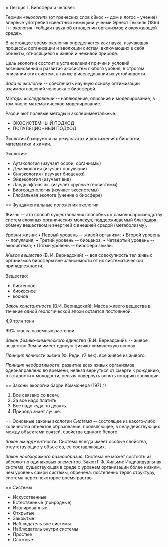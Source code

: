 = Лекция 1. Биосфера и человек

Термин *«экология»* (от греческих слов ойкос -- дом и логос - учение) впервые употребил известный
немецкий ученый Эрнест Геккель (1866 г) : экология -«общая наука об отношении организмов к
окружающей среде».

В настоящее время экология определяется как наука, изучающая процессы организации и эволюции систем,
включающих в себя объекты, относящиеся к живой и неживой природе.

Цель экологии состоит в установлении причин и условий возникновения и развития экосистем любого уровня, в строгом описании этих систем, а также в исследовании их устойчивости. 

*Задача экологии* -- обеспечить научную основу оптимизации взаимоотношений человека с биосферой. 

*Методы исследований* -- наблюдение, описание и моделирование, в том числе математическое
моделирование. 

Различают полевые методы и экспериментальные.
* ЭКОСИСТЕМНЫ Й ПОДХОД 
* ПОПУЛЯЦИОННЫЙ ПОДХОД

Экология базируется на результатах и достижениях биологии, математики и химии.

Экология:
* Аутэкология (изучает особи, организмы)
* Демэкология (изучает популяции)
* Синэкология ( изучает биоценоз)
* Эйдэкология (изучает вид)
* Ландшафтная эк. (изучает крупные геосистемы)
* Биогеоценология (изучает экосистемы)
* Глобальная экологе (учение о биосфере)

== Фундаментальные положения экологии 

Жизнь -- это способ существования способных к самовоспроизеодству систем сложных органических
молекул, поддерживаемый благодаря обмену веществом и энергией с внешней средой (метаболизму). 

Уровни жизни: 
• Первый уровень -- живой организм; 
• Второй уровень -- популяция; 
• Третий уровень -- биоценоз; 
• Четвертый уровень -- экосистема; 
• Пятый уровень -- биосфера земли.

*Живое вещество* (В. И. Вернадский) -- вся совокупность тел живых организмов биосферы вне зависимости
от их систематической принадлежности. 

Вещество:
* биогенное
* биокосное
* косное 

*Закон константности* (В.И. Вернадский):
Масса живого вещества в течение одной геологической эпохи остается постоянной.

4,9 трлн тонн 

99%-масса наземных растений 

*Закон физико-химического единства* (В.И. Вернадский): -- живое вещество Земли имеет единую физико-химическую основу. 

*Принцип вечности жизни* (Ф. Реди, г7 век): все живое из живого. 

*Принцип необратимости*: развитие всех живых организмов однонаправлено во времени, нельзя вернуться от
смерти к рождению, от старости к молодости, нельзя повернуть вспять историю эволюции. 

== Законы экологии барри Коммонера (1971 г) 
1. Все связано со всем.
2. За все надо платить
3. Все надо куда-то девать. 
4. Природа знает лучше.

== Основные законы экологии 
*Система* -- состоящее из какого-либо количества объектов образование, проявляющее, в селу действующих
между объектами связей, свойства единого белого. 

*Закон эмерджентности:* Система всегда имеет особые свойства, отсутствующие у объектов, ее
составляющих. 

*Закон необходимого разнообразия:* Система не может состоять из абсолютно одинаковых элементов. 
Закон Г.Ф. Хильми: Индивидуальная система, существующая в среде с уровнем организации более низким,
чем уровень самой системы, обречена: постепенно теряя структуру, система через некоторое время
раство 

== Системы 
* Искусственные
* Естественные (природные)
* Изолированные
* Открытые
* Закрытые
* Наблюдатель вне системы
* Наблюдатель внутри системы
* Простые
* Сложные

